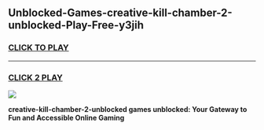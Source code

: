 
## Unblocked-Games-creative-kill-chamber-2-unblocked-Play-Free-y3jih
<h3>
<a href="https://premium76.site?title=creative-kill-chamber-2-unblocked&ref=10A">CLICK TO PLAY</a></h3>
<hr>

<h3>
<a href="https://premium76.site?title=creative-kill-chamber-2-unblocked&ref=10A">CLICK 2 PLAY</a>
  
</h3>

<a href="https://premium76.site?title=creative-kill-chamber-2-unblocked&ref=10A"><img src="https://clearcache.store/games.png"></a>


**creative-kill-chamber-2-unblocked games unblocked: Your Gateway to Fun and Accessible Online Gaming**
